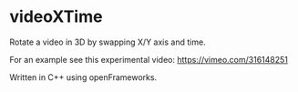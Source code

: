 # videoXTime
Rotate a video in 3D by swapping X/Y axis and time.

For an example see this experimental video: https://vimeo.com/316148251

Written in C++ using openFrameworks.
